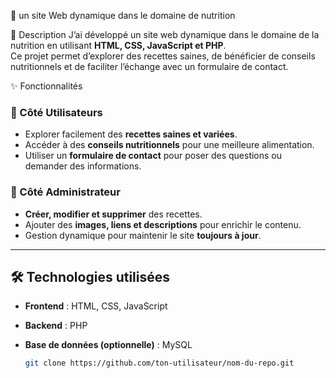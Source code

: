 🍏 un site Web dynamique dans le domaine de nutrition 



 📌 Description
J’ai développé un site web dynamique dans le domaine de la nutrition en utilisant **HTML, CSS, JavaScript et PHP**.  
Ce projet permet d’explorer des recettes saines, de bénéficier de conseils nutritionnels et de faciliter l’échange avec un formulaire de contact.



 ✨ Fonctionnalités

### 🔹 Côté Utilisateurs
- Explorer facilement des **recettes saines et variées**.  
- Accéder à des **conseils nutritionnels** pour une meilleure alimentation.  
- Utiliser un **formulaire de contact** pour poser des questions ou demander des informations.  

### 🔹 Côté Administrateur
- **Créer, modifier et supprimer** des recettes.  
- Ajouter des **images, liens et descriptions** pour enrichir le contenu.  
- Gestion dynamique pour maintenir le site **toujours à jour**.  

---

## 🛠️ Technologies utilisées
- **Frontend** : HTML, CSS, JavaScript  
- **Backend** : PHP  
- **Base de données (optionnelle)** : MySQL  

   ```bash
   git clone https://github.com/ton-utilisateur/nom-du-repo.git
